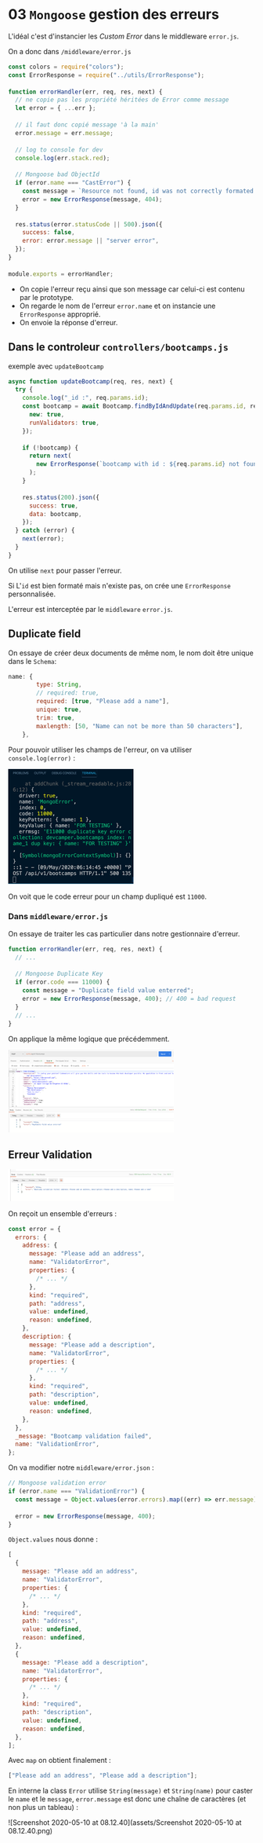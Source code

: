# 03 `Mongoose` gestion des erreurs

L'idéal c'est d'instancier les _Custom Error_ dans le middleware `error.js`.

On a donc dans `/middleware/error.js`

```js
const colors = require("colors");
const ErrorResponse = require("../utils/ErrorResponse");

function errorHandler(err, req, res, next) {
  // ne copie pas les propriété héritées de Error comme message
  let error = { ...err };

  // il faut donc copié message 'à la main'
  error.message = err.message;

  // log to console for dev
  console.log(err.stack.red);

  // Mongoose bad ObjectId
  if (error.name === "CastError") {
    const message = `Resource not found, id was not correctly formated : ${err.value}`;
    error = new ErrorResponse(message, 404);
  }

  res.status(error.statusCode || 500).json({
    success: false,
    error: error.message || "server error",
  });
}

module.exports = errorHandler;
```

- On copie l'erreur reçu ainsi que son message car celui-ci est contenu par le prototype.
- On regarde le nom de l'erreur `error.name` et on instancie une `ErrorResponse` approprié.
- On envoie la réponse d'erreur.

## Dans le controleur `controllers/bootcamps.js`

exemple avec `updateBootcamp`

```js
async function updateBootcamp(req, res, next) {
  try {
    console.log("_id :", req.params.id);
    const bootcamp = await Bootcamp.findByIdAndUpdate(req.params.id, req.body, {
      new: true,
      runValidators: true,
    });

    if (!bootcamp) {
      return next(
        new ErrorResponse(`bootcamp with id : ${req.params.id} not found`, 404)
      );
    }

    res.status(200).json({
      success: true,
      data: bootcamp,
    });
  } catch (error) {
    next(error);
  }
}
```

On utilise `next` pour passer l'erreur.

Si L'`id` est bien formaté mais n'existe pas, on crée une `ErrorResponse` personnalisée.

L'erreur est interceptée par le `middleware` `error.js`.

## Duplicate field

On essaye de créer deux documents de même nom, le nom doit être unique dans le `Schema`:

```js
name: {
        type: String,
        // required: true,
        required: [true, "Please add a name"],
        unique: true,
        trim: true,
        maxlength: [50, "Name can not be more than 50 characters"],
    },
```

Pour pouvoir utiliser les champs de l'erreur, on va utiliser `console.log(error)` :

<img src="assets/Screenshot2020-05-09at08.15.30.png" alt="Screenshot 2020-05-09 at 08.15.30" style="zoom:25%;" />

On voit que le code erreur pour un champ dupliqué est `11000`.

### Dans `middleware/error.js`

On essaye de traiter les cas particulier dans notre gestionnaire d'erreur.

```js
function errorHandler(err, req, res, next) {
  // ...

  // Mongoose Duplicate Key
  if (error.code === 11000) {
    const message = "Duplicate field value enterred";
    error = new ErrorResponse(message, 400); // 400 = bad request
  }
  // ...
}
```

On applique la même logique que précédemment.

<img src="assets/Screenshot2020-05-09at08.40.11.png" alt="Screenshot 2020-05-09 at 08.40.11" style="zoom:33%;" />

## Erreur Validation

<img src="assets/Screenshot2020-05-09at09.44.41.png" alt="Screenshot 2020-05-09 at 09.44.41" style="zoom:33%;" />

On reçoit un ensemble d'erreurs :

```js
const error = {
  errors: {
    address: {
      message: "Please add an address",
      name: "ValidatorError",
      properties: {
        /* ... */
      },
      kind: "required",
      path: "address",
      value: undefined,
      reason: undefined,
    },
    description: {
      message: "Please add a description",
      name: "ValidatorError",
      properties: {
        /* ... */
      },
      kind: "required",
      path: "description",
      value: undefined,
      reason: undefined,
    },
  },
  _message: "Bootcamp validation failed",
  name: "ValidationError",
};
```

On va modifier notre `middleware/error.json` :

```js
// Mongoose validation error
if (error.name === "ValidationError") {
  const message = Object.values(error.errors).map((err) => err.message);

  error = new ErrorResponse(message, 400);
}
```

`Object.values` nous donne :

```js
[
  {
    message: "Please add an address",
    name: "ValidatorError",
    properties: {
      /* ... */
    },
    kind: "required",
    path: "address",
    value: undefined,
    reason: undefined,
  },
  {
    message: "Please add a description",
    name: "ValidatorError",
    properties: {
      /* ... */
    },
    kind: "required",
    path: "description",
    value: undefined,
    reason: undefined,
  },
];
```

Avec `map` on obtient finalement :

```js
["Please add an address", "Please add a description"];
```

En interne la class `Error` utilise `String(message)` et `String(name)` pour caster le `name` et le `message`, `error.message` est donc une chaîne de caractères (et non plus un tableau) :

![Screenshot 2020-05-10 at 08.12.40](assets/Screenshot 2020-05-10 at 08.12.40.png)
